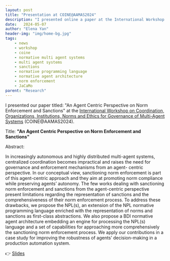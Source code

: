 ```yaml
---
layout: post
title: "Presentation at COINE@AAMAS2024"
description: "I presented online a paper at the International Workshop on Coordination, Organizations, Institutions, Norms and Ethics for Governance of Multi-Agent Systems (COINE@AAMAS2024)"
date:   2024-05-07
author: "Elena Yan"
header-img: "img/home-bg.jpg"
tags: 
    - news
    - workshop
    - coine
    - normative multi agent systems
    - multi agent systems
    - sanctions
    - normative programming language
    - normative agent architecture 
    - norm enforcement
    - JaCaMo
parent: "Research"
---
```


I presented our paper titled: "An Agent Centric Perspective on Norm Enforcement and Sanctions" at the [International Workshop on Coordination, Organizations, Institutions, Norms and Ethics for Governance of Multi-Agent Systems](https://coin-workshop.github.io/coine-2024-auckland/postproceedings.html) (COINE@AAMAS2024).

Title: **"An Agent Centric Perspective on Norm Enforcement and Sanctions"**

Abstract: 

In increasingly autonomous and highly distributed multi-agent systems, centralized coordination becomes impractical and raises the need for governance and enforcement mechanisms from an agent-
centric perspective. In our conceptual view, sanctioning norm enforcement is part of this agent-centric approach and they aim at promoting norm compliance while preserving agents’ autonomy. The few works dealing with sanctioning norm enforcement and sanctions from the agent-centric perspective present limitations regarding the representation of sanctions and the comprehensiveness of their norm enforcement process. To address these drawbacks, we propose the NPL(s), an extension of
the NPL normative programming language enriched with the representation of norms and sanctions as first-class abstractions. We also propose a BDI normative agent architecture embedding an engine for processing the NPL(s) language and a set of capabilities for approaching more comprehensively the sanctioning norm enforcement process. We apply our contributions in a case study for improving the robustness of agents’ decision-making in a production automation system.

👉 [Slides](../../../../presentation/coine24.pdf)